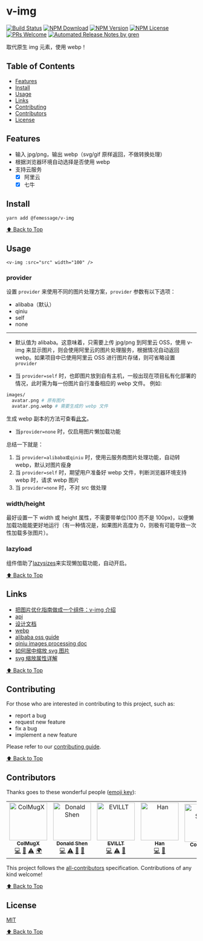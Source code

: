 # v-img

[![Build Status](https://badgen.net/travis/FEMessage/v-img/master)](https://travis-ci.com/FEMessage/v-img)
[![NPM Download](https://badgen.net/npm/dm/@femessage/v-img)](https://www.npmjs.com/package/@femessage/v-img)
[![NPM Version](https://badgen.net/npm/v/@femessage/v-img)](https://www.npmjs.com/package/@femessage/v-img)
[![NPM License](https://badgen.net/npm/license/@femessage/v-img)](https://github.com/FEMessage/v-img/blob/master/LICENSE)
[![PRs Welcome](https://img.shields.io/badge/PRs-welcome-brightgreen.svg)](https://github.com/FEMessage/v-img/pulls)
[![Automated Release Notes by gren](https://img.shields.io/badge/%F0%9F%A4%96-release%20notes-00B2EE.svg)](https://github-tools.github.io/github-release-notes/)

取代原生 img 元素，使用 webp！

## Table of Contents

- [Features](#features)
- [Install](#install)
- [Usage](#Usage)
- [Links](#links)
- [Contributing](#contributing)
- [Contributors](#contributors)
- [License](#license)

## Features

- 输入 jpg/png，输出 webp（svg/gif 原样返回，不做转换处理）
- 根据浏览器环境自动选择是否使用 webp
- 支持云服务
  - [x] 阿里云
  - [x] 七牛

## Install

```bash
yarn add @femessage/v-img
```

[⬆ Back to Top](#table-of-contents)

## Usage

```vue
<v-img :src="src" width="100" />
```

### provider

设置 `provider` 来使用不同的图片处理方案，`provider` 参数有以下选项：

- alibaba（默认）
- qiniu
- self
- none

---

- 默认值为 alibaba。这意味着，只需要上传 jpg/png 到阿里云 OSS，使用 v-img 来显示图片，则会使用阿里云的图片处理服务，根据情况自动返回 webp。如果项目中已使用阿里云 OSS 进行图片存储，则可省略设置`provider`

- 当 `provider=self` 时，也即图片放到自有主机，一般出现在项目私有化部署的情况，此时需为每一份图片自行准备相应的 webp 文件。 例如:

```sh
images/
  avatar.png # 原有图片
  avatar.png.webp # 需要生成的 webp 文件
```

生成 webp 副本的方法可查看[此文](https://www.yuque.com/docs/share/3eaa556c-0780-4018-8ac1-4e217fb0efdb)。

- 当`provider=none` 时，仅启用图片懒加载功能

总结一下就是：

1. 当 `provider=alibaba或qiniu` 时，使用云服务商图片处理功能，自动转 webp，默认对图片瘦身
2. 当 `provider=self` 时，期望用户准备好 webp 文件，判断浏览器环境支持 webp 时，请求 webp 图片
3. 当 `provider=none` 时，不对 src 做处理

### width/height

最好设置一下 width 或 height 属性，不需要带单位(100 而不是 100px)，以便懒加载功能能更好地运行（有一种情况是，如果图片高度为 0，则极有可能导致一次性加载多张图片）。

### lazyload

组件借助了[lazysizes](https://github.com/aFarkas/lazysizes)来实现懒加载功能，自动开启。

[⬆ Back to Top](#table-of-contents)

## Links

- [把图片优化指南做成一个组件：v-img 介绍](https://zhuanlan.zhihu.com/p/99769484)
- [api](https://FEMessage.github.io/v-img/)
- [设计文档](https://www.yuque.com/docs/share/6edaadbb-9260-4b49-90d7-0a8d8d03b1de)
- [webp](https://developers.google.com/speed/webp)
- [alibaba oss guide](https://www.alibabacloud.com/help/doc-detail/47505.html?spm=a2c5t.11065259.1996646101.searchclickresult.2c802d29Uot0hD)
- [qiniu images processing doc](https://developer.qiniu.com/dora/api/1270/the-advanced-treatment-of-images-imagemogr2)
- [如何居中缩放 svg 图片](https://stackoverflow.com/a/11671373)
- [svg 缩放属性详解](https://css-tricks.com/scale-svg/)

[⬆ Back to Top](#table-of-contents)

## Contributing

For those who are interested in contributing to this project, such as:

- report a bug
- request new feature
- fix a bug
- implement a new feature

Please refer to our [contributing guide](https://github.com/FEMessage/.github/blob/master/CONTRIBUTING.md).

[⬆ Back to Top](#table-of-contents)

## Contributors

Thanks goes to these wonderful people ([emoji key](https://allcontributors.org/docs/en/emoji-key)):

<!-- ALL-CONTRIBUTORS-LIST:START - Do not remove or modify this section -->
<!-- prettier-ignore-start -->
<!-- markdownlint-disable -->
<table><tr><td align="center"><a href="https://colmugx.github.io"><img src="https://avatars1.githubusercontent.com/u/21327913?v=4" width="100px;" alt="ColMugX"/><br /><sub><b>ColMugX</b></sub></a><br /><a href="https://github.com/FEMessage/v-img/commits?author=colmugx" title="Code">💻</a> <a href="https://github.com/FEMessage/v-img/commits?author=colmugx" title="Documentation">📖</a> <a href="https://github.com/FEMessage/v-img/commits?author=colmugx" title="Tests">⚠️</a> <a href="#translation-colmugx" title="Translation">🌍</a></td><td align="center"><a href="https://donaldshen.github.io/portfolio"><img src="https://avatars3.githubusercontent.com/u/19591950?v=4" width="100px;" alt="Donald Shen"/><br /><sub><b>Donald Shen</b></sub></a><br /><a href="https://github.com/FEMessage/v-img/commits?author=donaldshen" title="Code">💻</a> <a href="https://github.com/FEMessage/v-img/commits?author=donaldshen" title="Tests">⚠️</a> <a href="https://github.com/FEMessage/v-img/commits?author=donaldshen" title="Documentation">📖</a> <a href="#review-donaldshen" title="Reviewed Pull Requests">👀</a></td><td align="center"><a href="https://evila.me"><img src="https://avatars3.githubusercontent.com/u/19513289?v=4" width="100px;" alt="EVILLT"/><br /><sub><b>EVILLT</b></sub></a><br /><a href="https://github.com/FEMessage/v-img/commits?author=evillt" title="Code">💻</a> <a href="https://github.com/FEMessage/v-img/commits?author=evillt" title="Tests">⚠️</a> <a href="https://github.com/FEMessage/v-img/commits?author=evillt" title="Documentation">📖</a></td><td align="center"><a href="https://github.com/lianghx-319"><img src="https://avatars2.githubusercontent.com/u/27187946?v=4" width="100px;" alt="Han"/><br /><sub><b>Han</b></sub></a><br /><a href="https://github.com/FEMessage/v-img/commits?author=lianghx-319" title="Code">💻</a> <a href="https://github.com/FEMessage/v-img/issues?q=author%3Alianghx-319" title="Bug reports">🐛</a></td><td align="center"><a href="https://coldstone.fun"><img src="https://avatars1.githubusercontent.com/u/18013127?v=4" width="100px;" alt="Cold Stone"/><br /><sub><b>Cold Stone</b></sub></a><br /><a href="https://github.com/FEMessage/v-img/commits?author=xrr2016" title="Documentation">📖</a></td><td align="center"><a href="https://github.com/levy9527/blog"><img src="https://avatars3.githubusercontent.com/u/9384365?v=4" width="100px;" alt="levy"/><br /><sub><b>levy</b></sub></a><br /><a href="#projectManagement-levy9527" title="Project Management">📆</a> <a href="#ideas-levy9527" title="Ideas, Planning, & Feedback">🤔</a></td></tr></table>
<!-- markdownlint-enable -->
<!-- prettier-ignore-end -->

<!-- ALL-CONTRIBUTORS-LIST:END -->

This project follows the [all-contributors](https://github.com/all-contributors/all-contributors) specification. Contributions of any kind welcome!

[⬆ Back to Top](#table-of-contents)

## License

[MIT](./LICENSE)

[⬆ Back to Top](#table-of-contents)
